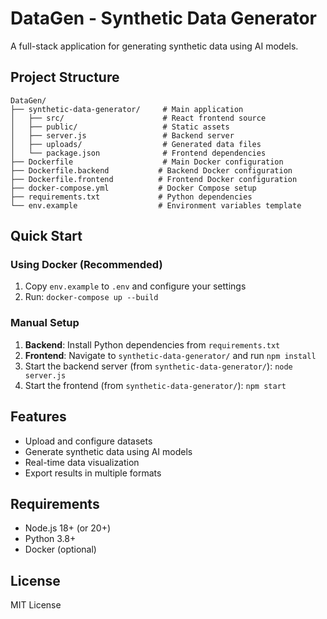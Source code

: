 # DataGen - Synthetic Data Generator

A full-stack application for generating synthetic data using AI models.

## Project Structure

```
DataGen/
├── synthetic-data-generator/     # Main application
│   ├── src/                      # React frontend source
│   ├── public/                   # Static assets
│   ├── server.js                 # Backend server
│   ├── uploads/                  # Generated data files
│   └── package.json              # Frontend dependencies
├── Dockerfile                    # Main Docker configuration
├── Dockerfile.backend           # Backend Docker configuration
├── Dockerfile.frontend          # Frontend Docker configuration
├── docker-compose.yml           # Docker Compose setup
├── requirements.txt             # Python dependencies
└── env.example                  # Environment variables template
```

## Quick Start

### Using Docker (Recommended)
1. Copy `env.example` to `.env` and configure your settings
2. Run: `docker-compose up --build`

### Manual Setup
1. **Backend**: Install Python dependencies from `requirements.txt`
2. **Frontend**: Navigate to `synthetic-data-generator/` and run `npm install`
3. Start the backend server (from `synthetic-data-generator/`): `node server.js`
4. Start the frontend (from `synthetic-data-generator/`): `npm start`

## Features

- Upload and configure datasets
- Generate synthetic data using AI models
- Real-time data visualization
- Export results in multiple formats

## Requirements

- Node.js 18+ (or 20+)
- Python 3.8+
- Docker (optional)

## License

MIT License
